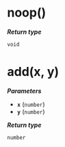 # noop()

***Return type***

```
void
```

# add(x, y)

***Parameters***

- **`x`** (`number`)
- **`y`** (`number`)

***Return type***

```
number
```
